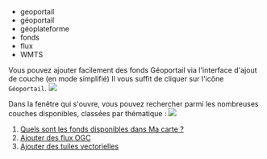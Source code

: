 - geoportail
- géoportail
- géoplateforme
- fonds
- flux
- WMTS


Vous pouvez ajouter facilement des fonds Géoportail via l'interface d'ajout de couche (en mode simplifié)
Il vous suffit de cliquer sur l'icône `Géoportail`.
![](https://macarte.ign.fr/image/voir/cov6147.png)

Dans la fenêtre qui s'ouvre, vous pouvez rechercher parmi les nombreuses couches disponibles, classées par thématique :
![](https://macarte.ign.fr/image/voir/fke6168.png)

1. [Quels sont les fonds disponibles dans Ma carte ?](./Quels_sont_les_fonds_disponibles_dans_Ma_carte.md)
2. [Ajouter des flux OGC](./Comment_ajouter_des_flux_OGC.md)
3. [Ajouter des tuiles vectorielles](./Comment_ajouter_des_tuiles_vectorielles.md)
